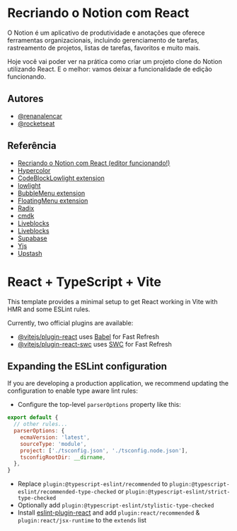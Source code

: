 
# Recriando o Notion com React

O Notion é um aplicativo de produtividade e anotações que oferece ferramentas organizacionais, incluindo gerenciamento de tarefas, rastreamento de projetos, listas de tarefas, favoritos e muito mais.

Hoje você vai poder ver na prática como criar um projeto clone do Notion utilizando React. E o melhor: vamos deixar a funcionalidade de edição funcionando. 


## Autores

- [@renanalencar](https://www.github.com/renanalencar)
- [@rocketseat](https://www.github.com/rocketseat)

## Referência

 - [Recriando o Notion com React (editor funcionando!)](https://www.youtube.com/live/-SDxID3BS4I?si=and59TTF1yf6jRvV)
 - [Hypercolor](https://hypercolor.dev/)
 - [CodeBlockLowlight extension](https://tiptap.dev/docs/editor/extensions/nodes/code-block-lowlight)
 - [lowlight](https://www.npmjs.com/package/lowlight)
 - [BubbleMenu extension](https://tiptap.dev/docs/editor/extensions/functionality/bubble-menu)
 - [FloatingMenu extension](https://tiptap.dev/docs/editor/extensions/functionality/floatingmenu)
 - [Radix](https://www.radix-ui.com/)
 - [cmdk](https://cmdk.paco.me/)
 - [Liveblocks](https://liveblocks.io/)
 - [Liveblocks](https://liveblocks.io/)
 - [Supabase](https://supabase.com/docs)
 - [Yjs](https://yjs.dev/)
 - [Upstash](https://upstash.com/)


# React + TypeScript + Vite

This template provides a minimal setup to get React working in Vite with HMR and some ESLint rules.

Currently, two official plugins are available:

- [@vitejs/plugin-react](https://github.com/vitejs/vite-plugin-react/blob/main/packages/plugin-react/README.md) uses [Babel](https://babeljs.io/) for Fast Refresh
- [@vitejs/plugin-react-swc](https://github.com/vitejs/vite-plugin-react-swc) uses [SWC](https://swc.rs/) for Fast Refresh

## Expanding the ESLint configuration

If you are developing a production application, we recommend updating the configuration to enable type aware lint rules:

- Configure the top-level `parserOptions` property like this:

```js
export default {
  // other rules...
  parserOptions: {
    ecmaVersion: 'latest',
    sourceType: 'module',
    project: ['./tsconfig.json', './tsconfig.node.json'],
    tsconfigRootDir: __dirname,
  },
}
```

- Replace `plugin:@typescript-eslint/recommended` to `plugin:@typescript-eslint/recommended-type-checked` or `plugin:@typescript-eslint/strict-type-checked`
- Optionally add `plugin:@typescript-eslint/stylistic-type-checked`
- Install [eslint-plugin-react](https://github.com/jsx-eslint/eslint-plugin-react) and add `plugin:react/recommended` & `plugin:react/jsx-runtime` to the `extends` list
